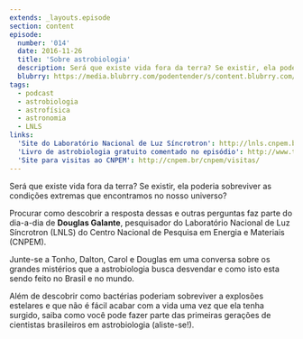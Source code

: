 ```yaml
---
extends: _layouts.episode
section: content
episode:
  number: '014'
  date: 2016-11-26
  title: 'Sobre astrobiologia'
  description: Será que existe vida fora da terra? Se existir, ela poderia sobreviver as condições extremas que encontramos no nosso universo? Procurar como descobrir a resposta dessas e outras perguntas faz parte do dia-a-dia de Douglas Galante, pesquisador do Laboratório Nacional de Luz Síncrotron (LNLS) do Centro Nacional de Pesquisa em Energia e Materiais (CNPEM). 
  blubrry: https://media.blubrry.com/podentender/s/content.blubrry.com/podentender/PODEntender_014_sobre_astrobiologia.mp3 
tags:
  - podcast
  - astrobiologia
  - astrofísica
  - astronomia
  - LNLS
links:
  'Site do Laboratório Nacional de Luz Síncrotron': http://lnls.cnpem.br/
  'Livro de astrobiologia gratuito comentado no episódio': http://www.tikinet.com.br/iag/astrobiologia.pdf
  'Site para visitas ao CNPEM': http://cnpem.br/cnpem/visitas/
---
```


Será que existe vida fora da terra? Se existir, ela poderia sobreviver as condições extremas que encontramos
no nosso universo?

Procurar como descobrir a resposta dessas e outras perguntas faz parte do dia-a-dia de
**Douglas Galante**, pesquisador do Laboratório Nacional de Luz Síncrotron (LNLS) do
Centro Nacional de Pesquisa em Energia e Materiais (CNPEM).

Junte-se a Tonho, Dalton, Carol e Douglas em uma conversa sobre os grandes mistérios que a astrobiologia
busca desvendar e como isto esta sendo feito no Brasil e no mundo.

Além de descobrir como bactérias poderiam sobreviver a explosões estelares e que não é fácil acabar
com a vida uma vez que ela tenha surgido, saiba como você pode fazer parte das primeiras gerações
de cientistas brasileiros em astrobiologia (aliste-se!).

